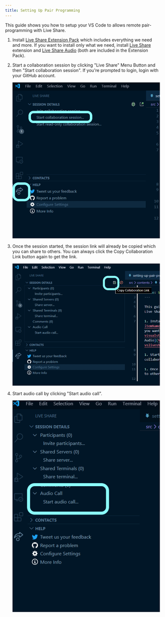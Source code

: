 ```yaml
---
title: Setting Up Pair Programming
---
```


This guide shows you how to setup your VS Code to allows remote pair-programming with Live Share.

1. Install [Live Share Extension Pack](https://marketplace.visualstudio.com/items?itemName=MS-vsliveshare.vsliveshare-pack) which includes everything we need and more. If you want to install only what we need, install [Live Share](https://marketplace.visualstudio.com/items?itemName=ms-vsliveshare.vsliveshare) extension and [Live Share Audio](https://marketplace.visualstudio.com/items?itemName=ms-vsliveshare.vsliveshare-audio) (both are included in the Extension Pack).

1. Start a collaboration session by clicking "Live Share" Menu Button and then "Start collaboration session". If you're prompted to login, login with your GitHub account.

   ![Start Live Share](start-live-share.png)

1. Once the session started, the session link will already be copied which you can share to others. You can always click the Copy Collaboration Link button again to get the link.

   ![Get Share Link](get-share-link.png)

1. Start audio call by clicking "Start audio call".

   ![Start Audio Call](start-audio-call.png)
